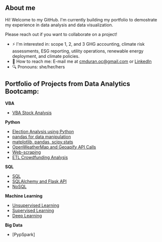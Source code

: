 ## About me

Hi! Welcome to my GitHub. I'm currently building my portfolio to demostrate my experience in data analysis and data visualization. 

Please reach out if you want to collaborate on a project!

- ⚡ I'm interested in: scope 1, 2, and 3 GHG accounting, climate risk assessments, ESG reporting, utility operations, renewable energy deployment, and climate policies.
- 📩 How to reach me: E-mail me at cmduran.oc@gmail.com or [LinkedIn](https://www.linkedin.com/in/claudia-m-duran/)
- 🔍 Pronouns: she/her/hers

## Portfolio of Projects from Data Analytics Bootcamp:
**VBA** 
* [VBA Stock Analysis](https://github.com/marcianaduran/stock-analysis)

**Python**
* [Election Analysis using Python](https://github.com/marcianaduran/python_challenge/blob/main/PyBank/main.py)
* [pandas for data manipulation](https://github.com/marcianaduran/pandas-challenge/blob/main/README.md)
* [matplotlib, pandas, scipy.stats](https://github.com/marcianaduran/clinical_study/blob/main/pymaceuticals_starter.ipynb)
* [OpenWeatherMap and Geoapify API Calls](https://github.com/marcianaduran/python-api-challenge/tree/main)
* [Web-scraping](https://github.com/marcianaduran/beautiful_soup)
* [ETL Crowdfunding Analysis](https://github.com/marcianaduran/crowdfunding_etl)

**SQL**
* [SQL](https://github.com/marcianaduran/sql-challenge)
* [SQLAlchemy and Flask API](https://github.com/marcianaduran/sqlalchemy-challenge)
* [NoSQL](https://github.com/marcianaduran/nosql-challenge/blob/main/NoSQL_setup_starter.ipynb)

**Machine Learning**
* [Unsupervised Learning](https://github.com/marcianaduran/CryptoClustering.git)
* [Supervised Learning](https://github.com/marcianaduran/credit-risk-classification.git)
* [Deep Learning](https://github.com/marcianaduran/deep-learning-challenge.git)

**Big Data**
* [PypSpark]

<!--
**marcianaduran/marcianaduran** is a ✨ _special_ ✨ repository because its `README.md` (this file) appears on your GitHub profile.

Here are some ideas to get you started:

- 🔭 I’m currently working on ...
- 🌱 I’m currently learning ...
- 👯 I’m looking to collaborate on ...
- 🤔 I’m looking for help with ...
- 💬 Ask me about ...
- 📫 How to reach me: ...
- 😄 Pronouns: ...
- ⚡ Fun fact: ...
<picture>
  <source media="(prefers-color-scheme: dark)" srcset="https://user-images.githubusercontent.com/25423296/163456776-7f95b81a-f1ed-45f7-b7ab-8fa810d529fa.png">
  <source media="(prefers-color-scheme: light)" srcset="https://user-images.githubusercontent.com/25423296/163456779-a8556205-d0a5-45e2-ac17-42d089e3c3f8.png">
  <img alt="Shows an illustrated sun in light mode and a moon with stars in dark mode." src="https://user-images.githubusercontent.com/25423296/163456779-a8556205-d0a5-45e2-ac17-42d089e3c3f8.png">
</picture>
<details>
<summary> things to rank
</summary>

YOUR TABLE

</details>
for emojis
https://www.webfx.com/tools/emoji-cheat-sheet/
-->
